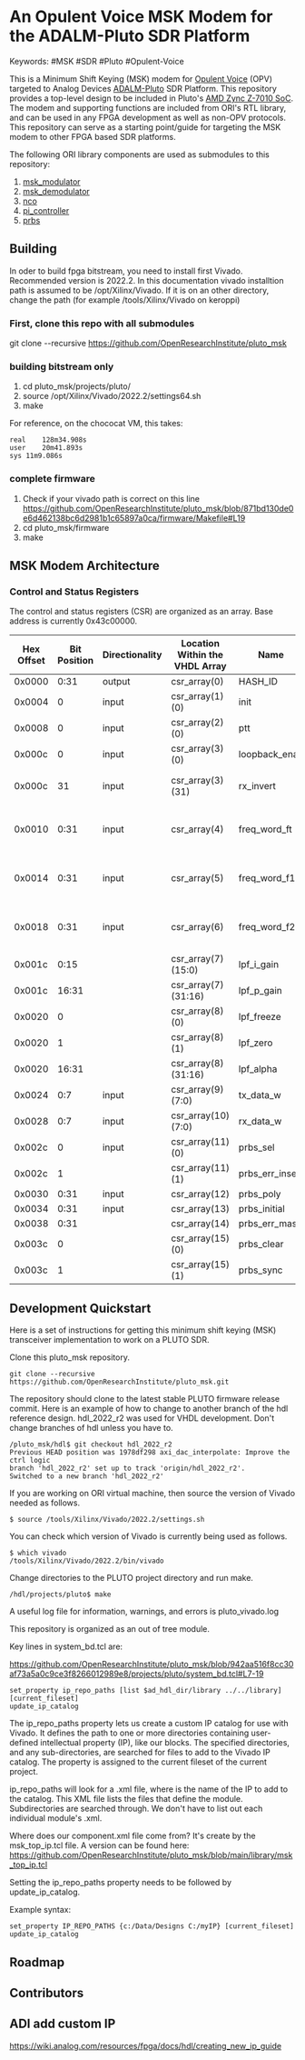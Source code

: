 # An Opulent Voice MSK Modem for the ADALM-Pluto SDR Platform

Keywords: #MSK #SDR #Pluto #Opulent-Voice

This is a Minimum Shift Keying (MSK) modem for [Opulent Voice](https://www.openresearch.institute/2022/07/30/opulent-voice-digital-voice-and-data-protocol-update/) (OPV) targeted to Analog Devices [ADALM-Pluto](https://wiki.analog.com/university/tools/pluto/users/intro) SDR Platform. This repository provides a top-level design to be included in Pluto's [AMD Zync Z-7010 SoC](https://www.amd.com/en/products/adaptive-socs-and-fpgas/soc/zynq-7000.html). The modem and supporting functions are included from ORI's RTL library, and can be used in any FPGA development as well as non-OPV protocols. This repository can serve as a starting point/guide for targeting the MSK modem to other FPGA based SDR platforms.

The following ORI library components are used as submodules to this repository:

1. [msk_modulator](https://github.com/OpenResearchInstitute/msk_modulator)
2. [msk_demodulator](https://github.com/OpenResearchInstitute/msk_demodulator)
3. [nco](https://github.com/OpenResearchInstitute/nco)
4. [pi_controller](https://github.com/OpenResearchInstitute/pi_controller)
5. [prbs](https://github.com/OpenResearchInstitute/prbs)

## Building
In oder to build fpga bitstream, you need to install first Vivado. Recommended version is 2022.2. In this documentation vivado installtion path is assumed to be /opt/Xilinx/Vivado. If it is on an other directory, change the path (for example /tools/Xilinx/Vivado on keroppi) 
### First, clone this repo with all submodules
git clone --recursive https://github.com/OpenResearchInstitute/pluto_msk
### building bitstream only
1. cd pluto_msk/projects/pluto/
2. source /opt/Xilinx/Vivado/2022.2/settings64.sh
3. make

For reference, on the chococat VM, this takes:
```
real	128m34.908s
user	20m41.893s
sys	11m9.086s
```

### complete firmware
1. Check if your vivado path is correct on this line https://github.com/OpenResearchInstitute/pluto_msk/blob/871bd130de0e6d462138bc6d2981b1c65897a0ca/firmware/Makefile#L19 
2. cd pluto_msk/firmware
3. make

## MSK Modem Architecture

### Control and Status Registers

The control and status registers (CSR) are organized as an array. Base address is currently 0x43c00000.

| Hex Offset | Bit Position | Directionality | Location Within the VHDL Array  | Name           | Summary |
| ---------- | ------------ | -------------- | ------------------------------- | -------------- | ------- |
| 0x0000     | 0:31         | output         |csr_array(0)                     | HASH_ID        | set to 0xaaaa5555 in the hardware |
| 0x0004     | 0            | input          |csr_array(1)(0)                  | init           | initializes or is part of initialization for many blocks |
| 0x0008     | 0            | input          |csr_array(2)(0)                  | ptt            | push to talk |
| 0x000c     | 0            | input          |csr_array(3)(0)                  | loopback_ena   | loopback enable |
| 0x000c     | 31           | input          |csr_array(3)(31)                 | rx_invert      | rx_bit_corr takes the value of rx_bit when rx_invert is 0 and rx_bit_corr takes the value of NOT rx_bit when rx_invert is 1 |
| 0x0010     | 0:31         | input          |csr_array(4)                     | freq_word_ft   | value of the frequency for symbol time (0x39d037) (mapped to freq_word_tclk) and generated as hex(int(bitrate/sample_rate *2.0**32)| 
| 0x0014     | 0:31         | input          |csr_array(5)                     | freq_word_f1   | value of the frequency for the higher MSK tone (0x44a740e) and generated as hex(int((bitrate*20)-bitrate)/sample_rate *2.0**32)|
| 0x0018     | 0:31         | input          |csr_array(6)                     | freq_word_f2   | value of the frequency for the lower MSK tone (0x4be147b) hex(int((bitrate*20)+bitrate)/sample_rate *2.0**32)|
| 0x001c     | 0:15         |                |csr_array(7)(15:0)               | lpf_i_gain    | low pass filter gain value |
| 0x001c     | 16:31        |                |csr_array(7)(31:16)              | lpf_p_gain     | low pass filter gain value |
| 0x0020     | 0            |                |csr_array(8)(0)                  | lpf_freeze     | low pass filter value |
| 0x0020     | 1            |                |csr_array(8)(1)                  | lpf_zero       | low pass filter value |
| 0x0020     | 16:31        |                |csr_array(8)(31:16)              | lpf_alpha      | low pass filter value |
| 0x0024     | 0:7          | input          |csr_array(9)(7:0)                | tx_data_w      | sets bit width in transmitter parallel to serial circuit |
| 0x0028     | 0:7          | input          |csr_array(10)(7:0)               | rx_data_w      | sets bit width in receiver serial to parallel circuit |
| 0x002c     | 0            | input          |csr_array(11)(0)                 | prbs_sel       | pseudo random bit sequence select |
| 0x002c     | 1            |                |csr_array(11)(1)                 | prbs_err_insert| pseudo random bit sequence error insert (?) |
| 0x0030     | 0:31         | input          |csr_array(12)                    | prbs_poly      | pseudo random bit sequence polynomial |
| 0x0034     | 0:31         | input          |csr_array(13)                    | prbs_initial   | pseudo random bit sequence initial value |
| 0x0038     | 0:31         |                |csr_array(14)                    | prbs_err_mask  | pseudo random bit sequence error mask |
| 0x003c     | 0            |                |csr_array(15)(0)                 | prbs_clear     | pseudo random bit sequence clear |
| 0x003c     | 1            |                |csr_array(15)(1)                 | prbs_sync      | pseudo random bit sequence sync |


## Development Quickstart

Here is a set of instructions for getting this minimum shift keying (MSK) transceiver implementation to work on a PLUTO SDR. 

Clone this pluto_msk repository.

```
git clone --recursive https://github.com/OpenResearchInstitute/pluto_msk.git
```

The repository should clone to the latest stable PLUTO firmware release commit. Here is an example of how to change to another branch of the hdl reference design. hdl_2022_r2 was used for VHDL development. Don't change branches of hdl unless you have to.

```
/pluto_msk/hdl$ git checkout hdl_2022_r2 
Previous HEAD position was 1978df298 axi_dac_interpolate: Improve the ctrl logic
branch 'hdl_2022_r2' set up to track 'origin/hdl_2022_r2'.
Switched to a new branch 'hdl_2022_r2'
```

If you are working on ORI virtual machine, then source the version of Vivado needed as follows. 

```$ source /tools/Xilinx/Vivado/2022.2/settings.sh```

You can check which version of Vivado is currently being used as follows. 

```
$ which vivado
/tools/Xilinx/Vivado/2022.2/bin/vivado
```
Change directories to the PLUTO project directory and run make. 

```
/hdl/projects/pluto$ make
```
A useful log file for information, warnings, and errors is pluto_vivado.log

This repository is organized as an out of tree module.

Key lines in system_bd.tcl are:

https://github.com/OpenResearchInstitute/pluto_msk/blob/942aa516f8cc30af73a5a0c9ce3f8266012989e8/projects/pluto/system_bd.tcl#L7-19

```
set_property ip_repo_paths [list $ad_hdl_dir/library ../../library]  [current_fileset]
update_ip_catalog
```
The ip_repo_paths property lets us create a custom IP catalog for use with Vivado. It defines the path to one or more directories containing user-defined intellectual property (IP), like our blocks. The specified directories, and any sub-directories, are searched for files to add to the Vivado IP catalog. The property is assigned to the current fileset of the current project. 

ip_repo_paths will look for a <component>.xml file, where <component> is the name of the IP to add to the catalog. This XML file lists the files that define the module. Subdirectories are searched through. We don't have to list out each individual module's <component>.xml.

Where does our component.xml file come from? It's create by the msk_top_ip.tcl file. A version can be found here:
https://github.com/OpenResearchInstitute/pluto_msk/blob/main/library/msk_top_ip.tcl

Setting the ip_repo_paths property needs to be followed by update_ip_catalog. 

Example syntax:

```
set_property IP_REPO_PATHS {c:/Data/Designs C:/myIP} [current_fileset]
update_ip_catalog
```


## Roadmap


## Contributors

## ADI add custom IP

https://wiki.analog.com/resources/fpga/docs/hdl/creating_new_ip_guide
